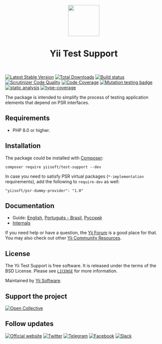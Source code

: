 <p align="center">
    <a href="https://github.com/yiisoft" target="_blank">
        <img src="https://yiisoft.github.io/docs/images/yii_logo.svg" height="100px">
    </a>
    <h1 align="center">Yii Test Support</h1>
    <br>
</p>

[![Latest Stable Version](https://poser.pugx.org/yiisoft/test-support/v/stable.png)](https://packagist.org/packages/yiisoft/test-support)
[![Total Downloads](https://poser.pugx.org/yiisoft/test-support/downloads.png)](https://packagist.org/packages/yiisoft/test-support)
[![Build status](https://github.com/yiisoft/test-support/workflows/build/badge.svg)](https://github.com/yiisoft/test-support/actions?query=workflow%3Abuild)
[![Scrutinizer Code Quality](https://scrutinizer-ci.com/g/yiisoft/test-support/badges/quality-score.png?b=master)](https://scrutinizer-ci.com/g/yiisoft/test-support/?branch=master)
[![Code Coverage](https://scrutinizer-ci.com/g/yiisoft/test-support/badges/coverage.png?b=master)](https://scrutinizer-ci.com/g/yiisoft/test-support/?branch=master)
[![Mutation testing badge](https://img.shields.io/endpoint?style=flat&url=https%3A%2F%2Fbadge-api.stryker-mutator.io%2Fgithub.com%2Fyiisoft%2Ftest-support%2Fmaster)](https://dashboard.stryker-mutator.io/reports/github.com/yiisoft/test-support/master)
[![static analysis](https://github.com/yiisoft/test-support/workflows/static%20analysis/badge.svg)](https://github.com/yiisoft/test-support/actions?query=workflow%3A%22static+analysis%22)
[![type-coverage](https://shepherd.dev/github/yiisoft/test-support/coverage.svg)](https://shepherd.dev/github/yiisoft/test-support)

The package is intended to simplify the process of testing application elements that depend on PSR interfaces.

## Requirements

- PHP 8.0 or higher.

## Installation

The package could be installed with [Composer](https://getcomposer.org):

```shell
composer require yiisoft/test-support --dev
```

In case you need to satisfy PSR virtual packages (`*-implementation` requirements), add the following to `require-dev`
as well:

```shell
"yiisoft/psr-dummy-provider": "1.0"
```

## Documentation

- Guide: [English](docs/guide/en/README.md), [Português - Brasil](docs/guide/pt-BR/README.md), [Русский](docs/guide/ru/README.md)
- [Internals](docs/internals.md)

If you need help or have a question, the [Yii Forum](https://forum.yiiframework.com/c/yii-3-0/63) is a good place for that.
You may also check out other [Yii Community Resources](https://www.yiiframework.com/community).

## License

The Yii Test Support is free software. It is released under the terms of the BSD License.
Please see [`LICENSE`](./LICENSE.md) for more information.

Maintained by [Yii Software](https://www.yiiframework.com/).

## Support the project

[![Open Collective](https://img.shields.io/badge/Open%20Collective-sponsor-7eadf1?logo=open%20collective&logoColor=7eadf1&labelColor=555555)](https://opencollective.com/yiisoft)

## Follow updates

[![Official website](https://img.shields.io/badge/Powered_by-Yii_Framework-green.svg?style=flat)](https://www.yiiframework.com/)
[![Twitter](https://img.shields.io/badge/twitter-follow-1DA1F2?logo=twitter&logoColor=1DA1F2&labelColor=555555?style=flat)](https://twitter.com/yiiframework)
[![Telegram](https://img.shields.io/badge/telegram-join-1DA1F2?style=flat&logo=telegram)](https://t.me/yii3en)
[![Facebook](https://img.shields.io/badge/facebook-join-1DA1F2?style=flat&logo=facebook&logoColor=ffffff)](https://www.facebook.com/groups/yiitalk)
[![Slack](https://img.shields.io/badge/slack-join-1DA1F2?style=flat&logo=slack)](https://yiiframework.com/go/slack)
